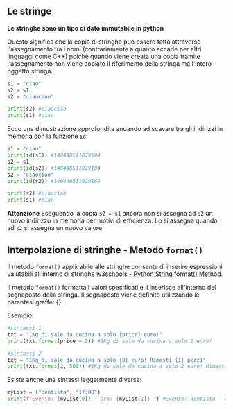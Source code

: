 ## Le stringe 

**Le stringhe sono un tipo di dato immutabile in python** <br>

Questo significa che la copia di stringhe può essere fatta attraverso l'assegnamento tra i nomi (contrariamente a quanto accade per altri linguaggi come C++) poichè quando viene creata una copia tramite l'assegnamento non viene copiato il riferimento della stringa ma l'intero oggetto stringa.

```py
s1 = "ciao"
s2 = s1
s2 = "ciaociao"

print(s2) #ciaociao
print(s1) #ciao
```

Ecco una dimostrazione approfondita andando ad scavare tra gli indirizzi in memoria con la funzione `id`

```py
s1 = "ciao"
print(id(s1)) #140440511029104
s2 = s1
print(id(s2)) #140440511029104
s2 = "ciaociao"
print(id(s2)) #140440511029168

print(s2) #ciaociao
print(s1) #ciao
```

**Attenzione** Eseguendo la copia `s2 = s1` ancora non si assegna ad `s2` un nuovo indirizzo in memoria per motivi di efficienza. Lo si assegna quando ad `s2` si assegna un nuovo valore

## Interpolazione di stringhe - Metodo `format()`

Il metodo `format()` applicabile alle stringhe consente di inserire espressioni valutabili all'interno di stringhe
[w3schools - Python String format() Method](https://www.w3schools.com/python/ref_string_format.asp).

Il metodo `format()` formatta i valori specificati e li inserisce all'interno del segnaposto della stringa.
Il segnaposto viene definito utilizzando le parentesi graffe: {}.

Esempio:

```py
#sintassi 1
txt = "1Kg di sale da cucina a solo {price} euro!"
print(txt.format(price = 2)) #1Kg di sale da cucina a solo 2 euro!

#sintassi 2
txt = "1Kg di sale da cucina a solo {0} euro! Rimasti {1} pezzi" 
print(txt.format(2, 500)) #1Kg di sale da cucina a solo 2 euro! Rimasti 500 pezzi
```

Esiste anche una sintassi leggermente diversa:

```py
myList = ["dentista", "17:00"]
print(f"Evento: {myList[0]} - Ora: {myList[1]} ") #Evento: dentista - Ora: 17:00 
```

